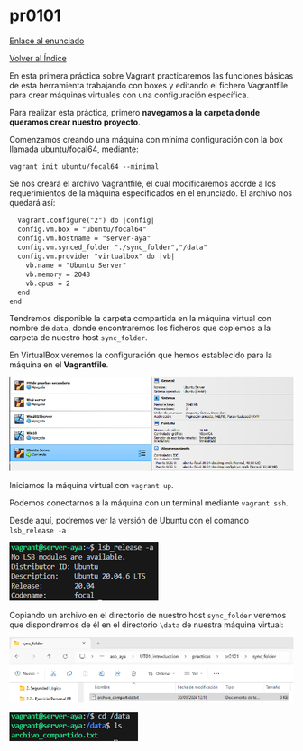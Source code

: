 # pr0101

[Enlace al enunciado](https://github.com/vgonzalez165/apuntes_aso/blob/main/ut01/practicas/pr0101.md)

[Volver al Índice](../../index.md)

En esta primera práctica sobre Vagrant practicaremos las funciones básicas de esta herramienta trabajando con boxes y editando el fichero Vagrantfile para crear máquinas virtuales con una configuración específica.

Para realizar esta práctica, primero **navegamos a la carpeta donde queramos crear nuestro proyecto**.

Comenzamos creando una máquina con mínima configuración con la box llamada ubuntu/focal64, mediante:
```
vagrant init ubuntu/focal64 --minimal
```

Se nos creará el archivo Vagrantfile, el cual modificaremos acorde a los requerimientos de la máquina especificados en el enunciado. El archivo nos quedará así:

```
  Vagrant.configure("2") do |config|
  config.vm.box = "ubuntu/focal64"
  config.vm.hostname = "server-aya"
  config.vm.synced_folder "./sync_folder","/data"
  config.vm.provider "virtualbox" do |vb|
    vb.name = "Ubuntu Server"
    vb.memory = 2048 
    vb.cpus = 2
  end
end
```

Tendremos disponible la carpeta compartida en la máquina virtual con nombre de ```data```, donde encontraremos los ficheros que copiemos a la carpeta de nuestro host ```sync_folder```.

En VirtualBox veremos la configuración que hemos establecido para la máquina en el **Vagrantfile**.

![alt text](image.png)

Iniciamos la máquina virtual con ```vagrant up```.

Podemos conectarnos a la máquina con un terminal mediante ```vagrant ssh```.

Desde aquí, podremos ver la versión de Ubuntu con el comando ```lsb_release -a```

![alt text](image-1.png)

Copiando un archivo en el directorio de nuestro host ```sync_folder``` veremos que dispondremos de él en el directorio ```\data``` de nuestra máquina virtual:

![alt text](image-2.png)

![alt text](image-3.png)